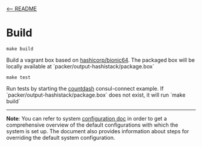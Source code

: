 [<-- README](https://github.com/zhenik/doc-fix)
# Build

```text
make build
``` 
Build a vagrant box based on [hashicorp/bionic64](https://app.vagrantup.com/hashicorp/boxes/bionic64). The packaged box will be locally available at ´packer/output-hashistack/package.box´

```text
make test
```
Run tests by starting the [countdash](https://www.nomadproject.io/docs/integrations/consul-connect/) consul-connect example. If ´packer/output-hashistack/package.box´ does not exist, it will run ´make build´

---

**Note**: You can refer to system [configuration doc](4-configuration.md) in order to get a comprehensive overview of the default configurations with which the system is set up. The document also provides information about steps for overriding the default system configuration.
